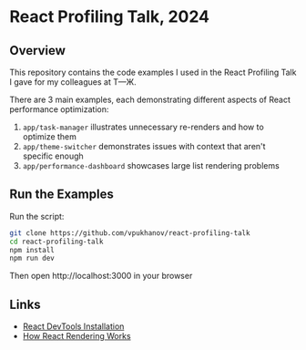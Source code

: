# React Profiling Talk, 2024

## Overview

This repository contains the code examples I used in the React Profiling Talk I gave for my colleagues at Т—Ж.

There are 3 main examples, each demonstrating different aspects of React performance optimization:

1. `app/task-manager` illustrates unnecessary re-renders and how to optimize them
2. `app/theme-switcher` demonstrates issues with context that aren't specific enough
3. `app/performance-dashboard` showcases large list rendering problems

## Run the Examples

Run the script:

```sh
git clone https://github.com/vpukhanov/react-profiling-talk
cd react-profiling-talk
npm install
npm run dev
```

Then open http://localhost:3000 in your browser

## Links

- [React DevTools Installation](https://react.dev/learn/react-developer-tools)
- [How React Rendering Works](https://react.dev/learn/render-and-commit)
